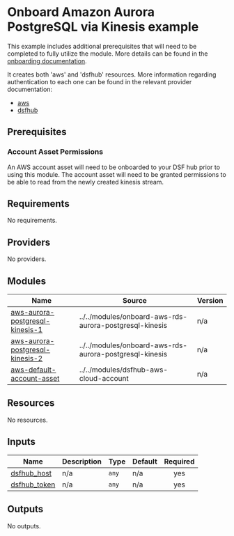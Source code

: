 # Onboard Amazon Aurora PostgreSQL via Kinesis example
This example includes additional prerequisites that will need to be completed to fully utilize the module. More details can be found in the [onboarding documentation](https://docs.imperva.com/bundle/onboarding-databases-to-sonar-reference-guide/page/Amazon-Aurora-PostgreSQL-Onboarding-Steps_48366929.html).

It creates both 'aws' and 'dsfhub' resources. More information regarding authentication to each one can be found in the relevant provider documentation:
- [aws](https://registry.terraform.io/providers/hashicorp/aws/latest/docs)
- [dsfhub](https://registry.terraform.io/providers/imperva/dsfhub/latest/docs)

## Prerequisites
### Account Asset Permissions
An AWS account asset will need to be onboarded to your DSF hub prior to using this module. The account asset will need to be granted permissions to be able to read from the newly created kinesis stream.

<!-- BEGIN_TF_DOCS -->
## Requirements

No requirements.

## Providers

No providers.

## Modules

| Name | Source | Version |
|------|--------|---------|
| <a name="module_aws-aurora-postgresql-kinesis-1"></a> [aws-aurora-postgresql-kinesis-1](#module\_aws-aurora-postgresql-kinesis-1) | ../../modules/onboard-aws-rds-aurora-postgresql-kinesis | n/a |
| <a name="module_aws-aurora-postgresql-kinesis-2"></a> [aws-aurora-postgresql-kinesis-2](#module\_aws-aurora-postgresql-kinesis-2) | ../../modules/onboard-aws-rds-aurora-postgresql-kinesis | n/a |
| <a name="module_aws-default-account-asset"></a> [aws-default-account-asset](#module\_aws-default-account-asset) | ../../modules/dsfhub-aws-cloud-account | n/a |

## Resources

No resources.

## Inputs

| Name | Description | Type | Default | Required |
|------|-------------|------|---------|:--------:|
| <a name="input_dsfhub_host"></a> [dsfhub\_host](#input\_dsfhub\_host) | n/a | `any` | n/a | yes |
| <a name="input_dsfhub_token"></a> [dsfhub\_token](#input\_dsfhub\_token) | n/a | `any` | n/a | yes |

## Outputs

No outputs.
<!-- END_TF_DOCS -->